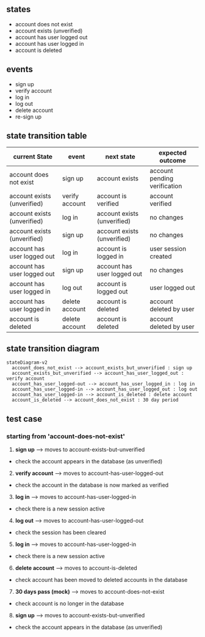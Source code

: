 ## states

- account does not exist
- account exists (unverified)
- account has user logged out
- account has user logged in
- account is deleted

## events

- sign up
- verify account
- log in
- log out
- delete account
- re-sign up

## state transition table

| current State | event | next state | expected outcome |
| --------------- | --------------- | --------------- | --------------- |
| account does not exist | sign up | account exists | account pending verification |
| account exists (unverified) | verify account | account is verified | account verified |
| account exists (unverified) | log in | account exists (unverified) | no changes |
| account exists (unverified) | sign up | account exists (unverified) | no changes |
| account has user logged out | log in | account is logged in | user session created |
| account has user logged out | sign up | account has user logged out | no changes |
| account has user logged in | log out | account is logged out | user logged out |
| account has user logged in | delete account | account is deleted | account deleted by user |
| account is deleted | delete account | account is deleted | account deleted by user |

## state transition diagram

```mermaid
stateDiagram-v2
  account_does_not_exist --> account_exists_but_unverified : sign up
  account_exists_but_unverified --> account_has_user_logged_out : verify account
  account_has_user_logged-out --> account_has_user_logged_in : log in
  account_has_user_logged-in --> account_has_user_logged_out : log out
  account_has_user_logged-in --> account_is_deleted : delete account
  account_is_deleted --> account_does_not_exist : 30 day period
```

## test case

### starting from 'account-does-not-exist'

1. **sign up** --> moves to account-exists-but-unverified
  - check the account appears in the database (as unverified)
2. **verify account** --> moves to account-has-user-logged-out
  - check the account in the database is now marked as verified
3. **log in** --> moves to account-has-user-logged-in
  - check there is a new session active
4. **log out** --> moves to account-has-user-logged-out
  - check the session has been cleared
5. **log in** --> moves to account-has-user-logged-in
  - check there is a new session active
6. **delete account** --> moves to account-is-deleted
  - check account has been moved to deleted accounts in the database
7. **30 days pass (mock)** --> moves to account-does-not-exist
  - check account is no longer in the database
8. **sign up** --> moves to account-exists-but-unverified
  - check the account appears in the database (as unverified)
